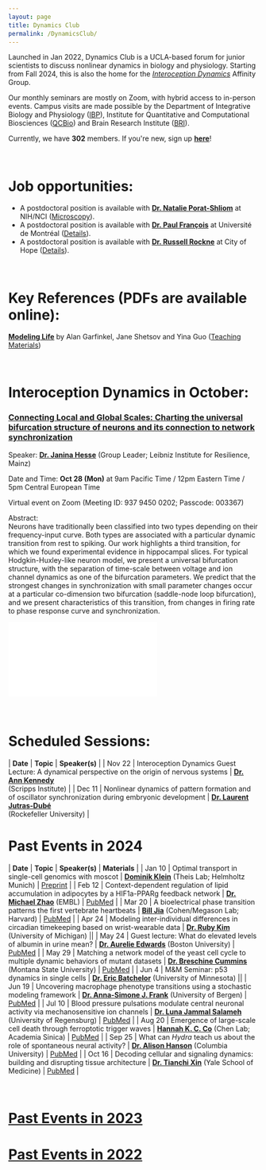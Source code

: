 ```yaml
---
layout: page
title: Dynamics Club
permalink: /DynamicsClub/
---
```


Launched in Jan 2022, Dynamics Club is a UCLA-based forum for junior scientists to discuss nonlinear dynamics in biology and physiology. Starting from Fall 2024, this is also the home for the [*Interoception Dynamics*](https://bri.ucla.edu/affinity-groups/#1725383881651-5acf33f9-a12c) Affinity Group. 

Our monthly seminars are mostly on Zoom, with hybrid access to in-person events. Campus visits are made possible by the Department of Integrative Biology and Physiology ([IBP](https://www.ibp.ucla.edu)), Institute for Quantitative and Computational Biosciences ([QCBio](https://qcb.ucla.edu)) and Brain Research Institute ([BRI](https://bri.ucla.edu)).

Currently, we have **302** members. If you're new, sign up [**here**](http://eepurl.com/hSqQLD)! 

&nbsp;
&nbsp;

# Job opportunities:
- A postdoctoral position is available with [**Dr. Natalie Porat-Shliom**](https://ccr.cancer.gov/staff-directory/natalie-porat-shliom#biography) at NIH/NCI ([Microscopy](https://ccr.cancer.gov/staff-directory/natalie-porat-shliom#gallery)).
- A postdoctoral position is available with [**Dr. Paul François**](https://www.francoisresearch.org) at Université de Montréal ([Details](https://www.francoisresearch.org/positions)).
- A postdoctoral position is available with [**Dr. Russell Rockne**](https://www.cityofhope.org/russell-rockne) at City of Hope ([Details](https://www.cityofhopejobs.org/job/4051/postdoctoral-fellow-mathematical-oncology-research-us-ca-duarte-10024512-44/)).

&nbsp;
&nbsp;

# Key References (PDFs are available online): 

[**Modeling Life**](https://link.springer.com/book/10.1007/978-3-319-59731-7) by Alan Garfinkel, Jane Shetsov and Yina Guo ([Teaching Materials](https://modelinginbiology.github.io))

&nbsp;
&nbsp;

# Interoception Dynamics in October: 

### [**Connecting Local and Global Scales: Charting the universal bifurcation structure of neurons and its connection to network synchronization**](https://pubmed.ncbi.nlm.nih.gov/35803913/)

Speaker: [**Dr. Janina Hesse**](https://lir-mainz.de/en/mitarbeiter/janina-hesse) (Group Leader; Leibniz Institute for Resilience, Mainz)

Date and Time: **Oct 28 (Mon)** at 9am Pacific Time / 12pm Eastern Time / 5pm Central European Time

Virtual event on Zoom (Meeting ID: 937 9450 0202; Passcode: 003367)

Abstract:\
Neurons have traditionally been classified into two types depending on their frequency-input curve. Both types are associated with a particular dynamic transition from rest to spiking. Our work highlights a third transition, for which we found experimental evidence in hippocampal slices. For typical Hodgkin-Huxley-like neuron model, we present a universal bifurcation structure, with the separation of time-scale between voltage and ion channel dynamics as one of the bifurcation parameters. We predict that the strongest changes in synchronization with small parameter changes occur at a particular co-dimension two bifurcation (saddle-node loop bifurcation), and we present characteristics of this transition, from changes in firing rate to phase response curve and synchronization.

![DynamicsClub2](/images/DynamicsClub_Oct2024_2.pdf)

&nbsp;
&nbsp;

# Scheduled Sessions:

| **Date** | **Topic** | **Speaker(s)** |
| Nov 22 | Interoception Dynamics Guest Lecture: A dynamical perspective on the origin of nervous systems | [**Dr. Ann Kennedy**](https://sites.northwestern.edu/kennedylab/) <br /> (Scripps Institute) |
| Dec 11 | Nonlinear dynamics of pattern formation and of oscillator synchronization during embryonic development | [**Dr. Laurent Jutras-Dubé**](https://www2.rockefeller.edu/research/faculty/labmembers/AliBrivanlou/) <br /> (Rockefeller University) |

# Past Events in 2024

| **Date** | **Topic** | **Speaker(s)** | **Materials** |
| Jan 10 | Optimal transport in single-cell genomics with moscot | [**Dominik Klein**](https://www.linkedin.com/in/dominik-klein-8ba2b6179/?originalSubdomain=de) (Theis Lab; Helmholtz Munich)  | [Preprint](https://www.biorxiv.org/content/10.1101/2023.05.11.540374v2) |
| Feb 12 | Context-dependent regulation of lipid accumulation in adipocytes by a HIF1a-PPARg feedback network | [**Dr. Michael Zhao**](https://www.embl.org/people/person/michael-zhao/) (EMBL)  | [PubMed](https://pubmed.ncbi.nlm.nih.gov/37995680/) |
| Mar 20 | A bioelectrical phase transition patterns the first vertebrate heartbeats | [**Bill Jia**](https://chemistry.harvard.edu/people/bill-jia) (Cohen/Megason Lab; Harvard)  | [PubMed](https://pubmed.ncbi.nlm.nih.gov/37758945/) |
| Apr 24 | Modeling inter-individual differences in circadian timekeeping based on wrist-wearable data | [**Dr. Ruby Kim**](https://rubyshkim.github.io) (University of Michigan) ||
| May 24 | Guest lecture: What do elevated levels of albumin in urine mean? | [**Dr. Aurelie Edwards**](https://www.bu.edu/eng/profile/aurelie-edwards-phd/) (Boston University)  | [PubMed](https://pubmed.ncbi.nlm.nih.gov/35178707/) |
| May 29 | Matching a network model of the yeast cell cycle to multiple dynamic behaviors of mutant datasets | [**Dr. Breschine Cummins**](https://math.montana.edu/directory/faculty/1582810/breschine-cummins) (Montana State University)  | [PubMed](https://pubmed.ncbi.nlm.nih.gov/37939998/) |
| Jun 4 | M&M Seminar: p53 dynamics in single cells | [**Dr. Eric Batchelor**](https://batchelorlab.umn.edu) (University of Minnesota)  ||
| Jun 19 | Uncovering macrophage phenotype transitions using a stochastic modeling framework | [**Dr. Anna-Simone J. Frank**](https://www.uib.no/en/persons/Anna-Simone.Josefine.Frank) (University of Bergen)  | [PubMed](https://pubmed.ncbi.nlm.nih.gov/37839584/) |
| Jul 10 | Blood pressure pulsations modulate central neuronal activity via mechanosensitive ion channels | [**Dr. Luna Jammal Salameh**](https://www.linkedin.com/in/luna-jammal-salameh-50852b128/?originalSubdomain=il) (University of Regensburg)  | [PubMed](https://pubmed.ncbi.nlm.nih.gov/38301001/) |
| Aug 20 | Emergence of large-scale cell death through ferroptotic trigger waves | [**Hannah K. C. Co**](https://celldynamicslab.mystrikingly.com/#people) (Chen Lab; Academia Sinica)  | [PubMed](https://pubmed.ncbi.nlm.nih.gov/38987590/) |
| Sep 25 | What can *Hydra* teach us about the role of spontaneous neural activity? | [**Dr. Alison Hanson**](https://braininitiative.nih.gov/ali-hanson-md-phd) (Columbia University)  | [PubMed](https://pubmed.ncbi.nlm.nih.gov/38429381/) |
| Oct 16 | Decoding cellular and signaling dynamics: building and disrupting tissue architecture | [**Dr. Tianchi Xin**](https://medicine.yale.edu/profile/tianchi-xin/) (Yale School of Medicine)  | [PubMed](https://pubmed.ncbi.nlm.nih.gov/38689013/) |

&nbsp;
&nbsp; 

# [Past Events in 2023](https://lingyunxiong.github.io/2023/12/15/dynamicsclub.html)

# [Past Events in 2022](https://lingyunxiong.github.io/2022/12/16/dynamicsclub.html)

&nbsp;
&nbsp;



